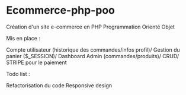 # Ecommerce-php-poo

Création d'un site e-commerce en PHP Programmation Orienté Objet


Mis en place : 

Compte utilisateur (historique des commandes/infos profil)/
Gestion du panier ($_SESSION)/
Dashboard Admin (commandes/produits)/
CRUD/
STRIPE pour le paiement


Todo list :

Refactorisation du code
Responsive design



